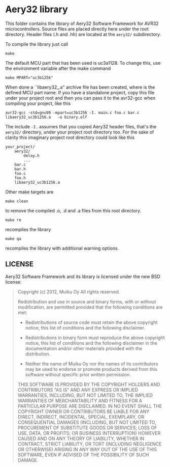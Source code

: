 Aery32 library
==============

This folder contains the library of Aery32 Software Framework for AVR32 microcontrollers. Source files are placed directly here under the root directory. Header files (.h and .hh) are located at the ``aery32/`` subdirectory.

To compile the library just call

    make

The default MCU part that has been used is uc3a1128. To change this, use the environment variable after the make command

    make MPART="uc3b1256"

When done a ``libaery32_<mpart>.a" archive file has been created, where <mpart> is the defined MCU part name. If you have a standalone project, copy this file under your project root and then you can pass it to the avr32-gcc when compiling your project, like this

    avr32-gcc -std=gnu99 -mpart=uc3b1256 -I. main.c foo.c bar.c libaery32_uc3b1256.a   -o binary.elf

The include ``-I.`` assumes that you copied Aery32 header files, that's the ``aery32/`` directory, under your project root directory too. For the sake of clarity this imaginary project root directory could look like this

    your_project/
	    aery32/
	        delay.h
	        ...
	    bar.c
	    bar.h
	    foo.c
	    foo.h
	    libaery32_uc3b1256.a

Other make targets are

    make clean

to remove the compiled .o, .d and .a files from this root directory.

    make re

recompiles the library

    make qa

recompiles the library with additional warning options.

LICENSE
-------

Aery32 Software Framework and its library is licensed under the new BSD license:

> Copyright (c) 2012, Muiku Oy
> All rights reserved.
>
> Redistribution and use in source and binary forms, with or without modification,
> are permitted provided that the following conditions are met:
>
>    * Redistributions of source code must retain the above copyright notice,
>      this list of conditions and the following disclaimer.
>
>    * Redistributions in binary form must reproduce the above copyright notice,
>      this list of conditions and the following disclaimer in the documentation
>      and/or other materials provided with the distribution.
>
>    * Neither the name of Muiku Oy nor the names of its contributors may be
>      used to endorse or promote products derived from this software without
>      specific prior written permission.
>
> THIS SOFTWARE IS PROVIDED BY THE COPYRIGHT HOLDERS AND CONTRIBUTORS "AS IS" AND
> ANY EXPRESS OR IMPLIED WARRANTIES, INCLUDING, BUT NOT LIMITED TO, THE IMPLIED
> WARRANTIES OF MERCHANTABILITY AND FITNESS FOR A PARTICULAR PURPOSE ARE
> DISCLAIMED. IN NO EVENT SHALL THE COPYRIGHT OWNER OR CONTRIBUTORS BE LIABLE FOR
> ANY DIRECT, INDIRECT, INCIDENTAL, SPECIAL, EXEMPLARY, OR CONSEQUENTIAL DAMAGES
> (INCLUDING, BUT NOT LIMITED TO, PROCUREMENT OF SUBSTITUTE GOODS OR SERVICES;
> LOSS OF USE, DATA, OR PROFITS; OR BUSINESS INTERRUPTION) HOWEVER CAUSED AND ON
> ANY THEORY OF LIABILITY, WHETHER IN CONTRACT, STRICT LIABILITY, OR TORT
> (INCLUDING NEGLIGENCE OR OTHERWISE) ARISING IN ANY WAY OUT OF THE USE OF THIS
> SOFTWARE, EVEN IF ADVISED OF THE POSSIBILITY OF SUCH DAMAGE.
